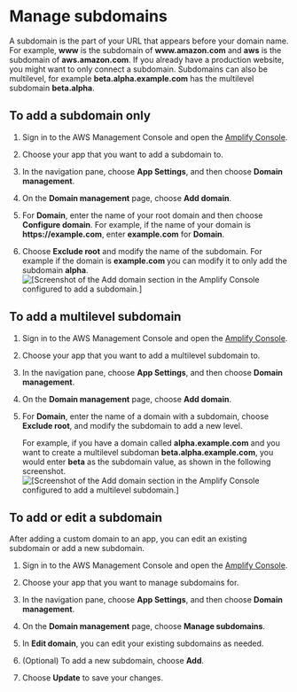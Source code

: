 # Manage subdomains<a name="to-manage-subdomains"></a>

A subdomain is the part of your URL that appears before your domain name\. For example, **www** is the subdomain of **www\.amazon\.com** and **aws** is the subdomain of **aws\.amazon\.com**\. If you already have a production website, you might want to only connect a subdomain\. Subdomains can also be multilevel, for example **beta\.alpha\.example\.com** has the multilevel subdomain **beta\.alpha**\.

## To add a subdomain only<a name="to-add-a-subdomain-only"></a>

1. Sign in to the AWS Management Console and open the [Amplify Console](https://console.aws.amazon.com/amplify/)\.

1. Choose your app that you want to add a subdomain to\.

1. In the navigation pane, choose **App Settings**, and then choose **Domain management**\.

1. On the **Domain management** page, choose **Add domain**\.

1. For **Domain**, enter the name of your root domain and then choose **Configure domain**\. For example, if the name of your domain is **https://example\.com**, enter **example\.com** for **Domain**\.

1. Choose **Exclude root** and modify the name of the subdomain\. For example if the domain is **example\.com** you can modify it to only add the subdomain **alpha**\.  
![\[Screenshot of the Add domain section in the Amplify Console configured to add a subdomain.\]](http://docs.aws.amazon.com/amplify/latest/userguide/images/amplify-customdomain-configure-2Update.png)

## To add a multilevel subdomain<a name="to-add-a-multi-level-subdomain"></a>

1. Sign in to the AWS Management Console and open the [Amplify Console](https://console.aws.amazon.com/amplify/)\.

1. Choose your app that you want to add a multilevel subdomain to\.

1. In the navigation pane, choose **App Settings**, and then choose **Domain management**\.

1. On the **Domain management** page, choose **Add domain**\.

1. For **Domain**, enter the name of a domain with a subdomain, choose **Exclude root**, and modify the subdomain to add a new level\.

   For example, if you have a domain called **alpha\.example\.com** and you want to create a multilevel subdoman **beta\.alpha\.example\.com**, you would enter **beta** as the subdomain value, as shown in the following screenshot\.  
![\[Screenshot of the Add domain section in the Amplify Console configured to add a multilevel subdomain.\]](http://docs.aws.amazon.com/amplify/latest/userguide/images/amplify-customdomain-configure-3Update.png)

## To add or edit a subdomain<a name="to-add-or-edit-a-subdomain"></a>

After adding a custom domain to an app, you can edit an existing subdomain or add a new subdomain\.

1. Sign in to the AWS Management Console and open the [Amplify Console](https://console.aws.amazon.com/amplify/)\.

1. Choose your app that you want to manage subdomains for\.

1. In the navigation pane, choose **App Settings**, and then choose **Domain management**\.

1. On the **Domain management** page, choose **Manage subdomains**\.

1. In **Edit domain**, you can edit your existing subdomains as needed\. 

1. \(Optional\) To add a new subdomain, choose **Add**\. 

1. Choose **Update** to save your changes\.